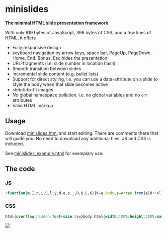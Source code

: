 # minislides

**The minimal HTML slide presentation framework**

With only <span class="js">819</em> bytes of JavaScript, <span class="css">398</span> bytes of CSS, and a few lines of HTML, it offers

* Fully responsive design
* keyboard navigation by arrow keys, space bar, PageUp, PageDown, Home, End.
  Bonus: Esc hides the presentation
* URL-fragments (i.e. slide number in location hash)
* Smooth transition between slides
* Incremental slide content (e.g. bullet lists)
* Support for direct styling, i.e. you can use a data-attribute on a slide to style the body when that slide becomes active
* shrink-to-fit images
* *No* global namespace pollution, i.e. no global variables and no `on*` attributes
* Valid HTML markup

## Usage

Download [minislides.html](dist/minislides.html) and start editing. There are comments there that will guide you. No need to download any additional files. JS and CSS is included.

 See [minislides_example.html](dist/minislides_example.html) for exemplary use. 

## The code

### JS
```javascript
!function(m,I,n,i,S,l,y,d,e,s,_,R,O,C,K){K=e.body,s=Array.from(e[d+"All"]("section")),_=function(S){O=Math.max(1,Math.min(s[i],S||0)),C=s[O-1],Array.from(C[d+"All"](y)).forEach(function(m){m[I].remove(l)}),location.hash=O,K.style[m]=C[n][m]||"",K[n].slide=C[n].slide||O},window.addEventListener("keydown",function(m){switch(m.keyCode-32){case 0:case 2:case 7:case 8:m[S]();var n=C[d](y+":not(."+l+")");n?n[I].add(l):O<s[i]&&_(O+1);break;case 1:case 5:case 6:m[S](),O>1&&_(O-1);break;case-5:m[S](),K[I].toggle("muted");break;case 4:m[S](),_(1);break;case 3:m[S](),_(s[i])}},!1),s.forEach(function(m,I){m.id=I+1}),R=function(m){m=location.hash.substr(1),m!=O&&_(m)},R(),K[I].add("loaded"),setInterval(R,100)}("background","classList","dataset","length","preventDefault","revealed",".incremental","querySelector",document)
```

### CSS
```css
html{overflow:hidden;font-size:4vw}body,html{width:100%;height:100%;margin:0;padding:0}body.loaded{transition:all .3s ease-out}body.loaded section{transition:opacity .5s ease-out}section{position:fixed;top:1vw;bottom:1vw;left:1vw;right:1vw;opacity:0}section:target{z-index:1}body:not(.muted) section:target{opacity:1}img{max-height:100%;max-width:100%}.incremental:not(.revealed){visibility:hidden}
```

[![](https://img.shields.io/github/license/ThomasR/minislides.svg)](LICENSE)
